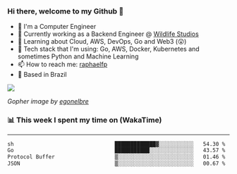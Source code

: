 ### Hi there, welcome to my Github 👋

- 📖 I'm a Computer Engineer
- 🔭 Currently working as a Backend Engineer @ [Wildlife Studios](https://wildlifestudios.com/)
- 🌱 Learning about Cloud, AWS, DevOps, Go and Web3 (😲)
- 🚀 Tech stack that I'm using: Go, AWS, Docker, Kubernetes and sometimes Python and Machine Learning
- 📫 How to reach me: [raphaelfp](https://linkedin.com/in/raphaelfp)
- 🏡 Based in Brazil

![](https://github.com/raphaelfp/gophers/blob/master/.thumb/animation/morning-coffee-3x.gif)

*Gopher image by [egonelbre](https://github.com/egonelbre/)*

### 📊 This week I spent my time on (WakaTime)

---

<!--START_SECTION:waka-->

```txt
sh                                █████████████▓░░░░░░░░░░░   54.30 %
Go                                ███████████░░░░░░░░░░░░░░   43.57 %
Protocol Buffer                   ▒░░░░░░░░░░░░░░░░░░░░░░░░   01.46 %
JSON                              ▒░░░░░░░░░░░░░░░░░░░░░░░░   00.67 %
```

<!--END_SECTION:waka-->
